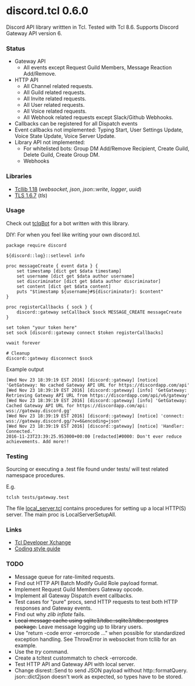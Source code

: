 # discord.tcl 0.6.0
Discord API library writtten in Tcl.
Tested with Tcl 8.6.
Supports Discord Gateway API version 6.

### Status

- Gateway API
  - All events except Request Guild Members, Message Reaction Add/Remove.
- HTTP API
  - All Channel related requests.
  - All Guild related requests.
  - All Invite related requests.
  - All User related requests.
  - All Voice related requests.
  - All Webhook related requests except Slack/Github Webhooks.
- Callbacks can be registered for all Dispatch events
- Event callbacks not implemented: Typing Start, User Settings Update,
  Voice State Update, Voice Server Update.
- Library API not implemented:
  - For whitelisted bots: Group DM Add/Remove Recipient, Create Guild,
    Delete Guild, Create Group DM.
  - Webhooks

### Libraries

- [Tcllib 1.18](http://www.tcl.tk/software/tcllib) (*websocket*, *json*,
    *json::write*, *logger*, *uuid*)
- [TLS 1.6.7](https://sourceforge.net/projects/tls) (*tls*)

### Usage
Check out [tclqBot](https://github.com/qwename/tclqBot) for a bot written
with this library.

DIY: For when you feel like writing your own discord.tcl.
```
package require discord

${discord::log}::setlevel info

proc messageCreate { event data } {
    set timestamp [dict get $data timestamp]
    set username [dict get $data author username]
    set discriminator [dict get $data author discriminator]
    set content [dict get $data content]
    puts "$timestamp ${username}#${discriminator}: $content"
}

proc registerCallbacks { sock } {
    discord::gateway setCallback $sock MESSAGE_CREATE messageCreate
}

set token "your token here"
set sock [discord::gateway connect $token registerCallbacks]

vwait forever

# Cleanup
discord::gateway disconnect $sock
```

Example output
```
[Wed Nov 23 18:39:19 EST 2016] [discord::gateway] [notice] 'GetGateway: No cached Gateway API URL for https://discordapp.com/api'
[Wed Nov 23 18:39:19 EST 2016] [discord::gateway] [info] 'GetGateway: Retrieving Gateway API URL from https://discordapp.com/api/v6/gateway'
[Wed Nov 23 18:39:19 EST 2016] [discord::gateway] [info] 'GetGateway: Cached Gateway API URL for https://discordapp.com/api: wss://gateway.discord.gg'
[Wed Nov 23 18:39:19 EST 2016] [discord::gateway] [notice] 'connect: wss://gateway.discord.gg/?v=6&encoding=json'
[Wed Nov 23 18:39:19 EST 2016] [discord::gateway] [notice] 'Handler: Connected.'
2016-11-23T23:39:25.953000+00:00 [redacted]#0000: Don't ever reduce achievements. Add more!!
```

### Testing

Sourcing or executing a .test file found under tests/ will test related
namespace procedures.

E.g.
```
tclsh tests/gateway.test
```

The file [local\_server.tcl](/tests/local_server.tcl) contains procedures for
setting up a local HTTP(S) server. The main proc is LocalServerSetupAll.

### Links

- [Tcl Developer Xchange](https://tcl.tk)
- [Coding style guide](http://www.tcl.tk/doc/styleGuide.pdf)

### TODO

- Message queue for rate-limited requests.
- Find out HTTP API Batch Modify Guild Role payload format.
- Implement Request Guild Members Gateway opcode.
- Implement all Gateway Dispatch event callbacks.
- Test cases for "pure" procs, send HTTP requests to test both HTTP responses
  and Gateway events.
- Find out why *zlib inflate* fails.
- ~~Local message cache using sqlite3/tdbc::sqlite3/tdbc::postgres package.~~
  Leave message logging up to library users.
- Use "return -code error -errorcode ..." when possible for standardized
  exception handling. See ThrowError in websocket from tcllib for an example.
- Use the *try* command.
- Create a tcltest custommatch to check -errorcode.
- Test HTTP API and Gateway API with local server.
- Change disrest::Send to send JSON payload without http::formatQuery.
  json::dict2json doesn't work as expected, so types have to be stored.
